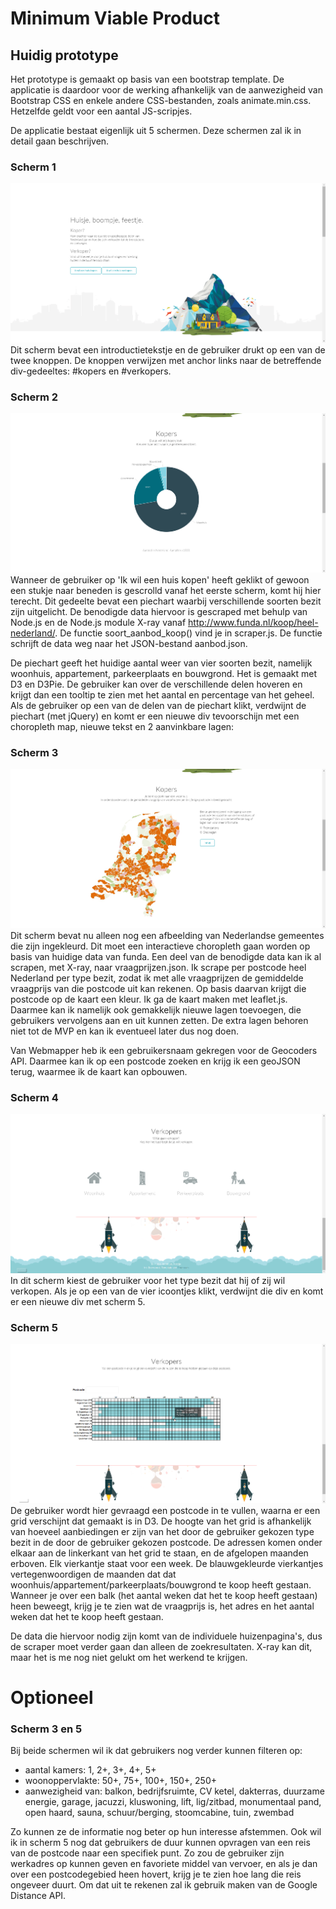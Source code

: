 # Minimum Viable Product

## Huidig prototype
Het prototype is gemaakt op basis van een bootstrap template. De applicatie is daardoor voor de werking afhankelijk van de aanwezigheid van Bootstrap CSS en enkele andere CSS-bestanden, zoals animate.min.css. Hetzelfde geldt voor een aantal JS-scripjes. 

De applicatie bestaat eigenlijk uit 5 schermen. Deze schermen zal ik in detail gaan beschrijven.

### Scherm 1
![Scherm 1](doc/home2.png)
Dit scherm bevat een introductietekstje en de gebruiker drukt op een van de twee knoppen. De knoppen verwijzen met anchor links naar de betreffende div-gedeeltes: #kopers en #verkopers. 

### Scherm 2
![Scherm 2](doc/huiskopen1van2.png)
Wanneer de gebruiker op 'Ik wil een huis kopen' heeft geklikt of gewoon een stukje naar beneden is gescrolld vanaf het eerste scherm, komt hij hier terecht. Dit gedeelte bevat een piechart waarbij verschillende soorten bezit zijn uitgelicht. De benodigde data hiervoor is gescraped met behulp van Node.js en de Node.js module X-ray vanaf http://www.funda.nl/koop/heel-nederland/. De functie soort_aanbod_koop() vind je in scraper.js. De functie schrijft de data weg naar het JSON-bestand aanbod.json.  

De piechart geeft het huidige aantal weer van vier soorten bezit, namelijk woonhuis, appartement, parkeerplaats en bouwgrond. Het is gemaakt met D3 en D3Pie. De gebruiker kan over de verschillende delen hoveren en krijgt dan een tooltip te zien met het aantal en percentage van het geheel. Als de gebruiker op een van de delen van de piechart klikt, verdwijnt de piechart (met jQuery) en komt er een nieuwe div tevoorschijn met een choropleth map, nieuwe tekst en 2 aanvinkbare lagen:

### Scherm 3
![Scherm 3](doc/huiskopen2van2.png)
Dit scherm bevat nu alleen nog een afbeelding van Nederlandse gemeentes die zijn ingekleurd. Dit moet een interactieve choropleth gaan worden op basis van huidige data van funda. Een deel van de benodigde data kan ik al scrapen, met X-ray, naar vraagprijzen.json. Ik scrape per postcode heel Nederland per type bezit, zodat ik met alle vraagprijzen de gemiddelde vraagprijs van die postcode uit kan rekenen. Op basis daarvan krijgt die postcode op de kaart een kleur. Ik ga de kaart maken met leaflet.js. Daarmee kan ik namelijk ook gemakkelijk nieuwe lagen toevoegen, die gebruikers vervolgens aan en uit kunnen zetten. De extra lagen behoren niet tot de MVP en kan ik eventueel later dus nog doen.

Van Webmapper heb ik een gebruikersnaam gekregen voor de Geocoders API. Daarmee kan ik op een postcode zoeken en krijg ik een geoJSON terug, waarmee ik de kaart kan opbouwen. 

### Scherm 4
![Scherm 4](doc/huisverkopen1van2.png)
In dit scherm kiest de gebruiker voor het type bezit dat hij of zij wil verkopen. Als je op een van de vier icoontjes klikt, verdwijnt die div en komt er een nieuwe div met scherm 5.

### Scherm 5
![Scherm 5](doc/huisverkopen2van2.png)
De gebruiker wordt hier gevraagd een postcode in te vullen, waarna er een grid verschijnt dat gemaakt is in D3. De hoogte van het grid is afhankelijk van hoeveel aanbiedingen er zijn van het door de gebruiker gekozen type bezit in de door de gebruiker gekozen postcode. De adressen komen onder elkaar aan de linkerkant van het grid te staan, en de afgelopen maanden erboven. Elk vierkantje staat voor een week. De blauwgekleurde vierkantjes vertegenwoordigen de maanden dat dat woonhuis/appartement/parkeerplaats/bouwgrond te koop heeft gestaan. Wanneer je over een balk (het aantal weken dat het te koop heeft gestaan) heen beweegt, krijg je te zien wat de vraagprijs is, het adres en het aantal weken dat het te koop heeft gestaan. 

De data die hiervoor nodig zijn komt van de individuele huizenpagina's, dus de scraper moet verder gaan dan alleen de zoekresultaten. X-ray kan dit, maar het is me nog niet gelukt om het werkend te krijgen. 

# Optioneel

### Scherm 3 en 5
Bij beide schermen wil ik dat gebruikers nog verder kunnen filteren op:

* aantal kamers: 1, 2+, 3+, 4+, 5+
* woonoppervlakte: 50+, 75+, 100+, 150+, 250+
* aanwezigheid van: balkon, bedrijfsruimte, CV ketel, dakterras, duurzame energie, garage, jacuzzi, kluswoning, lift, lig/zitbad, monumentaal pand, open haard, sauna, schuur/berging, stoomcabine, tuin, zwembad

Zo kunnen ze de informatie nog beter op hun interesse afstemmen. Ook wil ik in scherm 5 nog dat gebruikers de duur kunnen opvragen van een reis van de postcode naar een specifiek punt. Zo zou de gebruiker zijn werkadres op kunnen geven en favoriete middel van vervoer, en als je dan over een postcodegebied heen hovert, krijg je te zien hoe lang die reis ongeveer duurt. Om dat uit te rekenen zal ik gebruik maken van de Google Distance API.